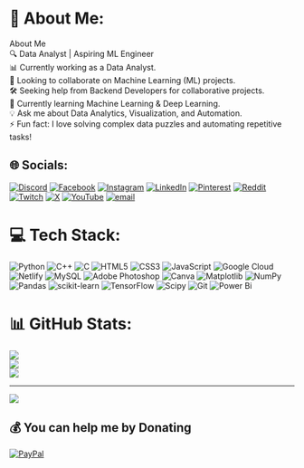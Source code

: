 # 💫 About Me:
About Me<br>🔍 Data Analyst | Aspiring ML Engineer<br>📊 Currently working as a Data Analyst.<br>🤝 Looking to collaborate on Machine Learning (ML) projects.<br>🛠️ Seeking help from Backend Developers for collaborative projects.<br>🌱 Currently learning Machine Learning & Deep Learning.<br>💡 Ask me about Data Analytics, Visualization, and Automation.<br>⚡ Fun fact: I love solving complex data puzzles and automating repetitive tasks!


## 🌐 Socials:
[![Discord](https://img.shields.io/badge/Discord-%237289DA.svg?logo=discord&logoColor=white)](https://discord.gg/amit_x_yadav) [![Facebook](https://img.shields.io/badge/Facebook-%231877F2.svg?logo=Facebook&logoColor=white)](https://facebook.com/amit_x_yadav) [![Instagram](https://img.shields.io/badge/Instagram-%23E4405F.svg?logo=Instagram&logoColor=white)](https://instagram.com/amit_x_yadav) [![LinkedIn](https://img.shields.io/badge/LinkedIn-%230077B5.svg?logo=linkedin&logoColor=white)](https://linkedin.com/in/amit-kumar-yadav9188) [![Pinterest](https://img.shields.io/badge/Pinterest-%23E60023.svg?logo=Pinterest&logoColor=white)](https://pinterest.com/amit_x_yadav) [![Reddit](https://img.shields.io/badge/Reddit-%23FF4500.svg?logo=Reddit&logoColor=white)](https://reddit.com/user/amit_x_yadav) [![Twitch](https://img.shields.io/badge/Twitch-%239146FF.svg?logo=Twitch&logoColor=white)](https://twitch.tv/amit_x_yadav) [![X](https://img.shields.io/badge/X-black.svg?logo=X&logoColor=white)](https://x.com/amit_x_yadav) [![YouTube](https://img.shields.io/badge/YouTube-%23FF0000.svg?logo=YouTube&logoColor=white)](https://youtube.com/@amit_x_yadav) [![email](https://img.shields.io/badge/Email-D14836?logo=gmail&logoColor=white)](mailto:amyadav4646@gmail.com) 

# 💻 Tech Stack:
![Python](https://img.shields.io/badge/python-3670A0?style=flat&logo=python&logoColor=ffdd54) ![C++](https://img.shields.io/badge/c++-%2300599C.svg?style=flat&logo=c%2B%2B&logoColor=white) ![C](https://img.shields.io/badge/c-%2300599C.svg?style=flat&logo=c&logoColor=white) ![HTML5](https://img.shields.io/badge/html5-%23E34F26.svg?style=flat&logo=html5&logoColor=white) ![CSS3](https://img.shields.io/badge/css3-%231572B6.svg?style=flat&logo=css3&logoColor=white) ![JavaScript](https://img.shields.io/badge/javascript-%23323330.svg?style=flat&logo=javascript&logoColor=%23F7DF1E) ![Google Cloud](https://img.shields.io/badge/GoogleCloud-%234285F4.svg?style=flat&logo=google-cloud&logoColor=white) ![Netlify](https://img.shields.io/badge/netlify-%23000000.svg?style=flat&logo=netlify&logoColor=#00C7B7) ![MySQL](https://img.shields.io/badge/mysql-4479A1.svg?style=flat&logo=mysql&logoColor=white) ![Adobe Photoshop](https://img.shields.io/badge/adobe%20photoshop-%2331A8FF.svg?style=flat&logo=adobe%20photoshop&logoColor=white) ![Canva](https://img.shields.io/badge/Canva-%2300C4CC.svg?style=flat&logo=Canva&logoColor=white) ![Matplotlib](https://img.shields.io/badge/Matplotlib-%23ffffff.svg?style=flat&logo=Matplotlib&logoColor=black) ![NumPy](https://img.shields.io/badge/numpy-%23013243.svg?style=flat&logo=numpy&logoColor=white) ![Pandas](https://img.shields.io/badge/pandas-%23150458.svg?style=flat&logo=pandas&logoColor=white) ![scikit-learn](https://img.shields.io/badge/scikit--learn-%23F7931E.svg?style=flat&logo=scikit-learn&logoColor=white) ![TensorFlow](https://img.shields.io/badge/TensorFlow-%23FF6F00.svg?style=flat&logo=TensorFlow&logoColor=white) ![Scipy](https://img.shields.io/badge/SciPy-%230C55A5.svg?style=flat&logo=scipy&logoColor=%white) ![Git](https://img.shields.io/badge/git-%23F05033.svg?style=flat&logo=git&logoColor=white) ![Power Bi](https://img.shields.io/badge/power_bi-F2C811?style=flat&logo=powerbi&logoColor=black)
# 📊 GitHub Stats:
![](https://github-readme-stats.vercel.app/api?username=amit_x_yadav&theme=dark&hide_border=false&include_all_commits=false&count_private=false)<br/>
![](https://github-readme-streak-stats.herokuapp.com/?user=amit_x_yadav&theme=dark&hide_border=false)<br/>
![](https://github-readme-stats.vercel.app/api/top-langs/?username=amit_x_yadav&theme=dark&hide_border=false&include_all_commits=false&count_private=false&layout=compact)

---
[![](https://visitcount.itsvg.in/api?id=amit_x_yadav&icon=0&color=0)](https://visitcount.itsvg.in)

  ## 💰 You can help me by Donating
  [![PayPal](https://img.shields.io/badge/PayPal-00457C?style=for-the-badge&logo=paypal&logoColor=white)](https://paypal.me/amityadavji) 

  
<!-- Proudly created with GPRM ( https://gprm.itsvg.in ) -->
